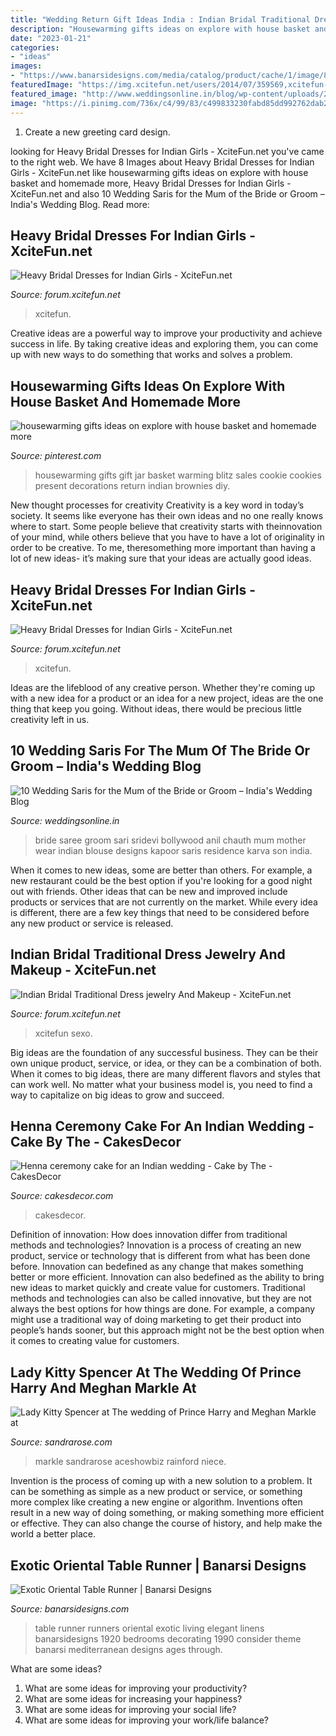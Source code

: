 ```yaml
---
title: "Wedding Return Gift Ideas India : Indian Bridal Traditional Dress Jewelry And Makeup"
description: "Housewarming gifts ideas on explore with house basket and homemade more"
date: "2023-01-21"
categories:
- "ideas"
images:
- "https://www.banarsidesigns.com/media/catalog/product/cache/1/image/850x/040ec09b1e35df139433887a97daa66f/8/1/81tpludd5il._sl1500__1.jpg"
featuredImage: "https://img.xcitefun.net/users/2014/07/359569,xcitefun-heavy-bridal-dress-5.jpg"
featured_image: "http://www.weddingsonline.in/blog/wp-content/uploads/2017/05/f3e9e29cbe6587d5b23e360c836e463a.jpg"
image: "https://i.pinimg.com/736x/c4/99/83/c499833230fabd85dd992762dab2906c.jpg"
---
```



1. Create a new greeting card design.

	

		
looking for Heavy Bridal Dresses for Indian Girls - XciteFun.net you've came to the right web. We have 8 Images about Heavy Bridal Dresses for Indian Girls - XciteFun.net like housewarming gifts ideas on explore with house basket and homemade more, Heavy Bridal Dresses for Indian Girls - XciteFun.net and also 10 Wedding Saris for the Mum of the Bride or Groom – India&#039;s Wedding Blog. Read more:
		
    
## Heavy Bridal Dresses For Indian Girls - XciteFun.net

<img loading=lazy src="https://img.xcitefun.net/users/2014/07/359569,xcitefun-heavy-bridal-dress-5.jpg" onerror="this.onerror=null;this.src='https://tse3.mm.bing.net/th?id=OIP._h3njKivHLMeouzac9PjpAHaLK&amp;pid=15.1';" alt="Heavy Bridal Dresses for Indian Girls - XciteFun.net">

_Source: forum.xcitefun.net_

>xcitefun. 

	

Creative ideas are a powerful way to improve your productivity and achieve success in life. By taking creative ideas and exploring them, you can come up with new ways to do something that works and solves a problem.

    
## Housewarming Gifts Ideas On Explore With House Basket And Homemade More

<img loading=lazy src="https://i.pinimg.com/736x/c4/99/83/c499833230fabd85dd992762dab2906c.jpg" onerror="this.onerror=null;this.src='https://tse3.mm.bing.net/th?id=OIP.wpmAB4R1uGn9z1Zwoyj_MwHaJ3&amp;pid=15.1';" alt="housewarming gifts ideas on explore with house basket and homemade more">

_Source: pinterest.com_

>housewarming gifts gift jar basket warming blitz sales cookie cookies present decorations return indian brownies diy. 

	

New thought processes for creativity
Creativity is a key word in today’s society. It seems like everyone has their own ideas and no one really knows where to start. Some people believe that creativity starts with theinnovation of your mind, while others believe that you have to have a lot of originality in order to be creative. To me, theresomething more important than having a lot of new ideas- it’s making sure that your ideas are actually good ideas.

    
## Heavy Bridal Dresses For Indian Girls - XciteFun.net

<img loading=lazy src="https://img.xcitefun.net/users/2014/07/359567,xcitefun-heavy-bridal-dress-7.jpg" onerror="this.onerror=null;this.src='https://tse2.mm.bing.net/th?id=OIP.MkbAhlx8mdVH5Ka-lCNPNgHaLR&amp;pid=15.1';" alt="Heavy Bridal Dresses for Indian Girls - XciteFun.net">

_Source: forum.xcitefun.net_

>xcitefun. 

	

Ideas are the lifeblood of any creative person. Whether they're coming up with a new idea for a product or an idea for a new project, ideas are the one thing that keep you going. Without ideas, there would be precious little creativity left in us.

    
## 10 Wedding Saris For The Mum Of The Bride Or Groom – India&#039;s Wedding Blog

<img loading=lazy src="http://www.weddingsonline.in/blog/wp-content/uploads/2017/05/f3e9e29cbe6587d5b23e360c836e463a.jpg" onerror="this.onerror=null;this.src='https://tse1.mm.bing.net/th?id=OIP.GEyXLtmHFhAU5pS5g0xnigHaND&amp;pid=15.1';" alt="10 Wedding Saris for the Mum of the Bride or Groom – India&#039;s Wedding Blog">

_Source: weddingsonline.in_

>bride saree groom sari sridevi bollywood anil chauth mum mother wear indian blouse designs kapoor saris residence karva son india. 

	

When it comes to new ideas, some are better than others. For example, a new restaurant could be the best option if you're looking for a good night out with friends. Other ideas that can be new and improved include products or services that are not currently on the market. While every idea is different, there are a few key things that need to be considered before any new product or service is released.

    
## Indian Bridal Traditional Dress Jewelry And Makeup - XciteFun.net

<img loading=lazy src="https://img.xcitefun.net/users/2011/10/266841,xcitefun-indian-bridal-traditional-dress-jewelry-.jpg" onerror="this.onerror=null;this.src='https://tse2.mm.bing.net/th?id=OIP.nV35_ZOCxCtLka_XTTBmbQHaKl&amp;pid=15.1';" alt="Indian Bridal Traditional Dress jewelry And Makeup - XciteFun.net">

_Source: forum.xcitefun.net_

>xcitefun sexo. 

	

Big ideas are the foundation of any successful business. They can be their own unique product, service, or idea, or they can be a combination of both. When it comes to big ideas, there are many different flavors and styles that can work well. No matter what your business model is, you need to find a way to capitalize on big ideas to grow and succeed.

    
## Henna Ceremony Cake For An Indian Wedding - Cake By The - CakesDecor

<img loading=lazy src="https://pic.cakesdecor.com/m/ywi1wbc6zsgbqt4l9bgu.jpg" onerror="this.onerror=null;this.src='https://tse3.mm.bing.net/th?id=OIP.joXFI1jgQeH44wN7svYmlAHaNJ&amp;pid=15.1';" alt="Henna ceremony cake for an Indian wedding - Cake by The - CakesDecor">

_Source: cakesdecor.com_

>cakesdecor. 

	

Definition of innovation: How does innovation differ from traditional methods and technologies?
Innovation is a process of creating an new product, service or technology that is different from what has been done before. Innovation can bedefined as any change that makes something better or more efficient. Innovation can also bedefined as the ability to bring new ideas to market quickly and create value for customers. 
Traditional methods and technologies can also be called innovative, but they are not always the best options for how things are done. For example, a company might use a traditional way of doing marketing to get their product into people’s hands sooner, but this approach might not be the best option when it comes to creating value for customers.

    
## Lady Kitty Spencer At The Wedding Of Prince Harry And Meghan Markle At

<img loading=lazy src="http://sandrarose.com/wp-content/uploads/2018/05/wenn34277500-813x1500.jpg" onerror="this.onerror=null;this.src='https://tse3.mm.bing.net/th?id=OIP.xvBBuLTcsbPlSeLpuIAN6wHaNq&amp;pid=15.1';" alt="Lady Kitty Spencer at The wedding of Prince Harry and Meghan Markle at">

_Source: sandrarose.com_

>markle sandrarose aceshowbiz rainford niece. 

	

Invention is the process of coming up with a new solution to a problem. It can be something as simple as a new product or service, or something more complex like creating a new engine or algorithm. Inventions often result in a new way of doing something, or making something more efficient or effective. They can also change the course of history, and help make the world a better place.

    
## Exotic Oriental Table Runner | Banarsi Designs

<img loading=lazy src="https://www.banarsidesigns.com/media/catalog/product/cache/1/image/850x/040ec09b1e35df139433887a97daa66f/8/1/81tpludd5il._sl1500__1.jpg" onerror="this.onerror=null;this.src='https://tse2.mm.bing.net/th?id=OIP.ebjvMf3_osNTXkMzwJkiVQHaLH&amp;pid=15.1';" alt="Exotic Oriental Table Runner | Banarsi Designs">

_Source: banarsidesigns.com_

>table runner runners oriental exotic living elegant linens banarsidesigns 1920 bedrooms decorating 1990 consider theme banarsi mediterranean designs ages through. 

	

What are some ideas?
1. What are some ideas for improving your productivity? 
2. What are some ideas for increasing your happiness? 
3. What are some ideas for improving your social life? 
4. What are some ideas for improving your work/life balance?

